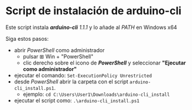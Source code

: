 # Script de instalación de arduino-cli

Este script instala **_arduino-cli_** *1.1.1* y lo añade al _PATH_ en Windows x64

Siga estos pasos:

- abrir _PowerShell_ como administrador 
    - pulsar ⊞ Win + "PowerShell"
    - clic derecho sobre el icono de **_PowerShell_** y seleccionar **"Ejecutar como administrador"**
- ejecutar el comando: `Set-ExecutionPolicy Unrestricted`
- desde _PowerShell_ abrir la carpeta con el script `arduino-cli_install.ps1`.
    - ejemplo: `cd C:\Users\User1\Downloads\arduino-cli_install`
- ejecutar el script como: `.\arduino-cli_install.ps1`